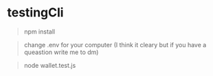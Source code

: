 # testingCli

> npm install

> change .env for your computer (I think it cleary but if you have a queastion write me to dm)

> node wallet.test.js